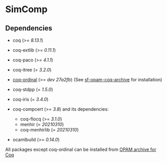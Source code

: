 # SimComp

## Dependencies
- coq (>= *8.13.1*)

- coq-extlib (>= *0.11.1*)
- coq-paco (>= *4.1.1*)
- coq-itree (= *3.2.0*)
- [coq-ordinal](https://github.com/minkiminki/Ordinal) (>= *dev 27a2fb*) (See [sf-opam-coq-archive](https://github.com/snu-sf/sf-opam-coq-archive) for installation)

- coq-stdpp (= *1.5.0*)
- coq-iris (= *3.4.0*)

- coq-compcert (>= *3.8*) and its dependencies:
  + coq-flocq (>= *3.1.0*)
  + menhir (= *20210310*)
  + coq-menhirlib (= *20210310*)

- ocamlbuild (>= *0.14.0*)


All packages except coq-ordinal can be installed from [OPAM archive for Coq](https://github.com/coq/opam-coq-archive)
